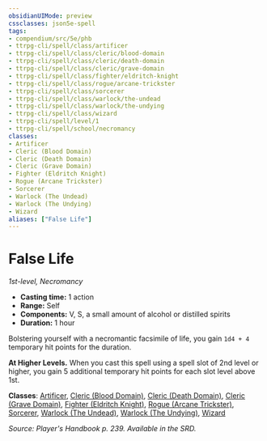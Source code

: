 ```yaml
---
obsidianUIMode: preview
cssclasses: json5e-spell
tags:
- compendium/src/5e/phb
- ttrpg-cli/spell/class/artificer
- ttrpg-cli/spell/class/cleric/blood-domain
- ttrpg-cli/spell/class/cleric/death-domain
- ttrpg-cli/spell/class/cleric/grave-domain
- ttrpg-cli/spell/class/fighter/eldritch-knight
- ttrpg-cli/spell/class/rogue/arcane-trickster
- ttrpg-cli/spell/class/sorcerer
- ttrpg-cli/spell/class/warlock/the-undead
- ttrpg-cli/spell/class/warlock/the-undying
- ttrpg-cli/spell/class/wizard
- ttrpg-cli/spell/level/1
- ttrpg-cli/spell/school/necromancy
classes:
- Artificer
- Cleric (Blood Domain)
- Cleric (Death Domain)
- Cleric (Grave Domain)
- Fighter (Eldritch Knight)
- Rogue (Arcane Trickster)
- Sorcerer
- Warlock (The Undead)
- Warlock (The Undying)
- Wizard
aliases: ["False Life"]
---
```

# False Life
*1st-level, Necromancy*  

- **Casting time:** 1 action
- **Range:** Self
- **Components:** V, S, a small amount of alcohol or distilled spirits
- **Duration:** 1 hour

Bolstering yourself with a necromantic facsimile of life, you gain `1d4 + 4` temporary hit points for the duration.

**At Higher Levels.** When you cast this spell using a spell slot of 2nd level or higher, you gain 5 additional temporary hit points for each slot level above 1st.

**Classes**: [Artificer](/3-Mechanics/CLI/classes/artificer-tce.md), [Cleric (Blood Domain)](/3-Mechanics/CLI/classes/cleric-blood-domain-tdcsr.md), [Cleric (Death Domain)](/3-Mechanics/CLI/classes/cleric-death-domain.md), [Cleric (Grave Domain)](/3-Mechanics/CLI/classes/cleric-grave-domain-xge.md), [Fighter (Eldritch Knight)](/3-Mechanics/CLI/classes/fighter-eldritch-knight.md), [Rogue (Arcane Trickster)](/3-Mechanics/CLI/classes/rogue-arcane-trickster.md), [Sorcerer](/3-Mechanics/CLI/classes/sorcerer.md), [Warlock (The Undead)](/3-Mechanics/CLI/classes/warlock-the-undead-vrgr.md), [Warlock (The Undying)](/3-Mechanics/CLI/classes/warlock-the-undying-scag.md), [Wizard](/3-Mechanics/CLI/classes/wizard.md)

*Source: Player's Handbook p. 239. Available in the SRD.*